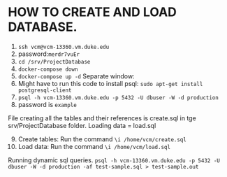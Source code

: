 # HOW TO CREATE AND LOAD DATABASE.
1. `ssh vcm@vcm-13360.vm.duke.edu`
2. password:`merdr7vuEr`
3. `cd /srv/ProjectDatabase`
4. `docker-compose down`
5. `docker-compose up -d`
Separate window:
6. Might have to run this code to install psql: `sudo apt-get install postgresql-client`
7. `psql -h vcm-13360.vm.duke.edu -p 5432 -U dbuser -W -d production`
8. password is `example`

File creating all the tables and their references is create.sql in tge srv/ProjectDatabase folder.
Loading data = load.sql

9. Create tables: Run the command `\i /home/vcm/create.sql`
10. Load data: Run the command `\i /home/vcm/load.sql`


Running dynamic sql queries.
`psql -h vcm-13360.vm.duke.edu -p 5432 -U dbuser -W -d production -af test-sample.sql > test-sample.out`




